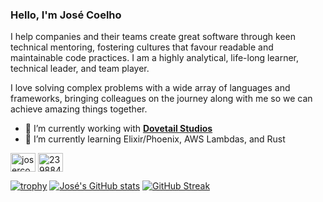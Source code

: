 ### Hello, I'm José Coelho

<!--
**josecoelho/josecoelho** is a ✨ _special_ ✨ repository because its `README.md` (this file) appears on your GitHub profile.

Here are some ideas to get you started:

- 🔭 I’m currently working on ...
- 🌱 I’m currently learning ...
- 👯 I’m looking to collaborate on ...
- 🤔 I’m looking for help with ...
- 💬 Ask me about ...
- 📫 How to reach me: ...
- 😄 Pronouns: ...
- ⚡ Fun fact: ...
-->

I help companies and their teams create great software through keen technical mentoring, fostering cultures that favour readable and maintainable code practices. I am a highly analytical, life-long learner, technical leader, and team player.

I love solving complex problems with a wide array of languages and frameworks, bringing colleagues on the journey along with me so we can achieve amazing things together.

- 🔭 I’m currently working with [**Dovetail Studios**](https://dovetailstudios.com/)
- 🌱 I’m currently learning Elixir/Phoenix, AWS Lambdas, and Rust

<a href="https://linkedin.com/in/josercoelho" target="blank"><img align="center" src="https://raw.githubusercontent.com/rahuldkjain/github-profile-readme-generator/master/src/images/icons/Social/linked-in-alt.svg" alt="josercoelho" height="30" width="40" /></a>
<a href="https://stackoverflow.com/users/2398842" target="blank"><img align="center" src="https://raw.githubusercontent.com/rahuldkjain/github-profile-readme-generator/master/src/images/icons/Social/stack-overflow.svg" alt="2398842" height="30" width="40" /></a>

[![trophy](https://github-profile-trophy.vercel.app/?username=josecoelho&theme=onedark)](https://github.com/ryo-ma/github-profile-trophy)
[![José's GitHub stats](https://github-readme-stats.vercel.app/api?username=josecoelho&count_private=true&theme=dark)](https://github.com/anuraghazra/github-readme-stats)
[![GitHub Streak](https://github-readme-streak-stats.herokuapp.com?user=josecoelho&theme=dark&hide_border=false&date_format=M%20j%5B%2C%20Y%5D)](https://git.io/streak-stats)

